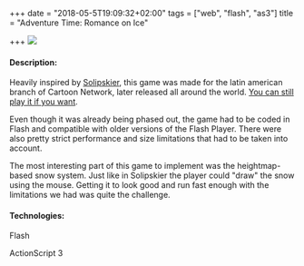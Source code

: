 +++
date = "2018-05-5T19:09:32+02:00"
tags = ["web", "flash", "as3"]
title = "Adventure Time: Romance on Ice"

+++
![](/uploads/2018/05/30/iceking.png)

#### Description:

Heavily inspired by [Solipskier](http://mikengreg.com/solipskier/), this game was made for the latin american branch of Cartoon Network, later released all around the world. [You can still play it if you want](http://www.cartoonnetwork.co.uk/games/adventure-time-romance-on-ice).

Even though it was already being phased out, the game had to be coded in Flash and compatible with older versions of the Flash Player. There were also pretty strict performance and size limitations that had to be taken into account.

The most interesting part of this game to implement was the heightmap-based snow system. Just like in Solipskier the player could "draw" the snow using the mouse. Getting it to look good and run fast enough with the limitations we had was quite the challenge.

#### Technologies:

Flash

ActionScript 3
